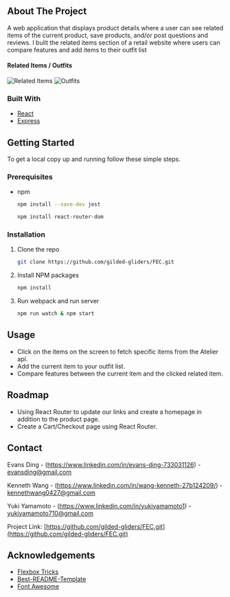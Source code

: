 <!-- ABOUT THE PROJECT -->
## About The Project

A web application that displays product details where a user can see related items of the current product, save products, and/or post questions and reviews.
I built the related items section of a retail website where users can compare features and add items to their outfit list

#### Related Items / Outfits
![Related Items](https://media.giphy.com/media/itybba1rDeDpPJDZRo/giphy.gif)
![Outfits](https://media.giphy.com/media/nALbfK7hcI6s8xTuNx/giphy.gif)

### Built With

* [React](https://reactjs.org/)
* [Express](http://expressjs.com/)


<!-- GETTING STARTED -->
## Getting Started
To get a local copy up and running follow these simple steps.

### Prerequisites

* npm
  ```sh
  npm install --save-dev jest
  ```
  ```sh
  npm install react-router-dom
  ```

### Installation


1. Clone the repo
   ```sh
   git clone https://github.com/gilded-gliders/FEC.git
   ```
2. Install NPM packages
   ```sh
   npm install
   ```
3. Run webpack and run server
   ```sh
   npm run watch & npm start
   ```

   

<!-- USAGE EXAMPLES -->
## Usage
- Click on the items on the screen to fetch specific items from the Atelier api.
- Add the current item to your outfit list.
- Compare features between the current item and the clicked related item.



<!-- ROADMAP -->
## Roadmap
- Using React Router to update our links and create a homepage in addition to the product page.
- Create a Cart/Checkout page using React Router.



<!-- CONTRIBUTING -->
<!-- ## Contributing

Contributions are what make the open source community such an amazing place to be learn, inspire, and create. Any contributions you make are **greatly appreciated**.

1. Fork the Project
2. Create your Feature Branch (`git checkout -b feature/AmazingFeature`)
3. Commit your Changes (`git commit -m 'Add some AmazingFeature'`)
4. Push to the Branch (`git push origin feature/AmazingFeature`)
5. Open a Pull Request -->



<!-- LICENSE -->
<!-- ## License

Distributed under the GG License. See `LICENSE` for more information. -->



<!-- CONTACT -->
## Contact

Evans Ding - (https://www.linkedin.com/in/evans-ding-733031126) - evansding@gmail.com

Kenneth Wang - (https://www.linkedin.com/in/wang-kenneth-27b124209/) - kennethwang0427@gmail.com

Yuki Yamamoto - (https://www.linkedin.com/in/yukiyamamoto1) - yukiyamamoto710@gmail.com

Project Link: [https://github.com/gilded-gliders/FEC.git](https://github.com/gilded-gliders/FEC.git)



<!-- ACKNOWLEDGEMENTS -->
## Acknowledgements

* [Flexbox Tricks](https://css-tricks.com/snippets/css/a-guide-to-flexbox/)
* [Best-README-Template](https://github.com/othneildrew/Best-README-Template)
* [Font Awesome](https://fontawesome.com)


<!-- MARKDOWN LINKS & IMAGES -->
<!-- https://www.markdownguide.org/basic-syntax/#reference-style-links -->
